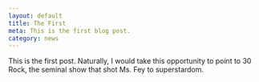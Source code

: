 ```yaml
---
layout: default
title: The First
meta: This is the first blog post. 
category: news
---
```


<p>This is the first post. Naturally, I would take this opportunity to point to 30 Rock, the seminal show that shot Ms. Fey to superstardom.</p>